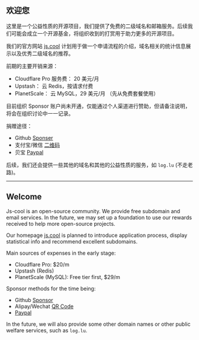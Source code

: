 ## 欢迎您

这里是一个公益性质的开源项目，我们提供了免费的二级域名和邮箱服务。后续我们可能会成立一个开源基金，将组织收到的打赏用于助力更多的开源项目。

我们的官方网站 [js.cool](https://js.cool) 计划用于做一个申请流程的介绍，域名相关的统计信息展示以及优秀二级域名的推荐。

前期的主要开销来源：

- Cloudflare Pro 服务费： 20 美元/月
- Upstash： 云 Redis，按请求付费
- PlanetScale： 云 MySQL，29 美元/月 （先从免费套餐使用）

目前组织 Sponsor 账户尚未开通，仅能通过个人渠道进行赞助，但请备注说明，将会在组织讨论中一一记录。

捐赠途径：

- Github [Sponser](https://github.com/sponsors/willin)
- 支付宝/微信 [二维码](https://user-images.githubusercontent.com/1890238/89126156-0f3eeb80-d516-11ea-9046-5a3a5d59b86b.png)
- 贝宝 [Paypal](https://www.paypal.com/paypalme/willinwang)

后续，我们还会提供一些其他的域名和其他的公益性质的服务，如 `log.lu` (不走老路)。

---

## Welcome

Js-cool is an open-source community. We provide free subdomain and email services. In the future, we may set up a foundation to use our rewards received to help more open-source projects.

Our homepage [js.cool](https://js.cool) is planned to introduce application process, display statistical info and recommend excellent subdomains.

Main sources of expenses in the early stage:

- Cloudflare Pro: $20/m
- Upstash (Redis)
- PlanetScale (MySQL): Free tier first, $29/m

Sponsor methods for the time being:

- Github [Sponsor](https://github.com/sponsors/willin)
- Alipay/Wechat [QR Code](https://user-images.githubusercontent.com/1890238/89126156-0f3eeb80-d516-11ea-9046-5a3a5d59b86b.png)
- [Paypal](https://www.paypal.com/paypalme/willinwang)

In the future, we will also provide some other domain names or other public welfare services, such as `log.lu`.

